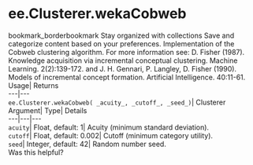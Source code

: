  
#  ee.Clusterer.wekaCobweb
bookmark_borderbookmark Stay organized with collections  Save and categorize content based on your preferences.
Implementation of the Cobweb clustering algorithm. For more information see: 
D. Fisher (1987). Knowledge acquisition via incremental conceptual clustering. Machine Learning. 2(2):139-172. and J. H. Gennari, P. Langley, D. Fisher (1990). Models of incremental concept formation. Artificial Intelligence. 40:11-61.
Usage| Returns  
---|---  
`ee.Clusterer.wekaCobweb( _acuity_, _cutoff_, _seed_)`| Clusterer  
Argument| Type| Details  
---|---|---  
`acuity`| Float, default: 1| Acuity (minimum standard deviation).  
`cutoff`| Float, default: 0.002| Cutoff (minimum category utility).  
`seed`| Integer, default: 42| Random number seed.  
Was this helpful?
